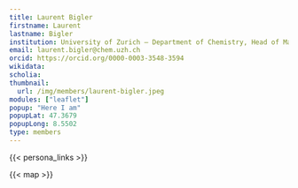 ```yaml
---
title: Laurent Bigler
firstname: Laurent
lastname: Bigler
institution: University of Zurich – Department of Chemistry, Head of Mass Spectrometry & Analytical Services
email: laurent.bigler@chem.uzh.ch
orcid: https://orcid.org/0000-0003-3548-3594
wikidata: 
scholia: 
thumbnail:
  url: /img/members/laurent-bigler.jpeg
modules: ["leaflet"]
popup: "Here I am"
popupLat: 47.3679
popupLong: 8.5502
type: members
---
```


{{< persona_links >}}

{{< map >}}
